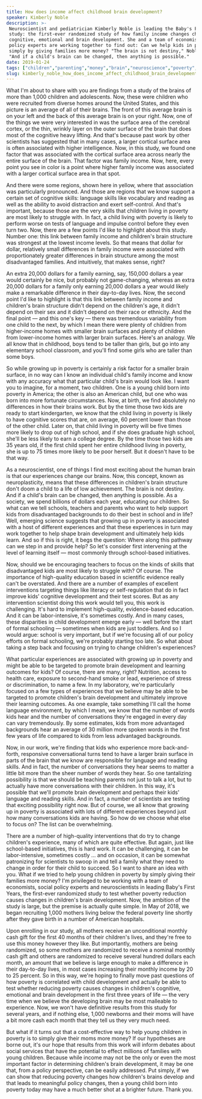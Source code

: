 ```yaml
---
title: How does income affect childhood brain development?
speaker: Kimberly Noble
description: >-
 Neuroscientist and pediatrician Kimberly Noble is leading the Baby's First Years
 study: the first-ever randomized study of how family income changes children's
 cognitive, emotional and brain development. She and a team of economists and
 policy experts are working together to find out: Can we help kids in poverty
 simply by giving families more money? "The brain is not destiny," Noble says.
 "And if a child's brain can be changed, then anything is possible."
date: 2019-01-24
tags: ["children","parenting","money","brain","neuroscience","poverty","inequality","economics"]
slug: kimberly_noble_how_does_income_affect_childhood_brain_development
---
```


What I'm about to share with you are findings from a study of the brains of more than
1,000 children and adolescents. Now, these were children who were recruited from diverse
homes around the United States, and this picture is an average of all of their brains. The
front of this average brain is on your left and the back of this average brain is on your
right. Now, one of the things we were very interested in was the surface area of the
cerebral cortex, or the thin, wrinkly layer on the outer surface of the brain that does
most of the cognitive heavy lifting. And that's because past work by other scientists has
suggested that in many cases, a larger cortical surface area is often associated with
higher intelligence. Now, in this study, we found one factor that was associated with the
cortical surface area across nearly the entire surface of the brain. That factor was
family income. Now, here, every point you see in color is a point where higher family
income was associated with a larger cortical surface area in that spot.

And there were some regions, shown here in yellow, where that association was particularly
pronounced. And those are regions that we know support a certain set of cognitive skills:
language skills like vocabulary and reading as well as the ability to avoid distraction
and exert self-control. And that's important, because those are the very skills that
children living in poverty are most likely to struggle with. In fact, a child living with
poverty is likely to perform worse on tests of language and impulse control before they
even turn two. Now, there are a few points I'd like to highlight about this study. Number
one: this link between family income and children's brain structure was strongest at the
lowest income levels. So that means that dollar for dollar, relatively small differences
in family income were associated with proportionately greater differences in brain
structure among the most disadvantaged families. And intuitively, that makes sense,
right?

An extra 20,000 dollars for a family earning, say, 150,000 dollars a year would certainly
be nice, but probably not game-changing, whereas an extra 20,000 dollars for a family only
earning 20,000 dollars a year would likely make a remarkable difference in their
day-to-day lives. Now, the second point I'd like to highlight is that this link between
family income and children's brain structure didn't depend on the children's age, it
didn't depend on their sex and it didn't depend on their race or ethnicity. And the final
point — and this one's key — there was tremendous variability from one child to the next,
by which I mean there were plenty of children from higher-income homes with smaller brain
surfaces and plenty of children from lower-income homes with larger brain surfaces. Here's
an analogy. We all know that in childhood, boys tend to be taller than girls, but go into
any elementary school classroom, and you'll find some girls who are taller than some
boys.

So while growing up in poverty is certainly a risk factor for a smaller brain surface, in
no way can I know an individual child's family income and know with any accuracy what that
particular child's brain would look like. I want you to imagine, for a moment, two
children. One is a young child born into poverty in America; the other is also an American
child, but one who was born into more fortunate circumstances. Now, at birth, we find
absolutely no differences in how their brains work. But by the time those two kids are
ready to start kindergarten, we know that the child living in poverty is likely to have
cognitive scores that are, on average, 60 percent lower than those of the other child.
Later on, that child living in poverty will be five times more likely to drop out of high
school, and if she does graduate high school, she'll be less likely to earn a college
degree. By the time those two kids are 35 years old, if the first child spent her entire
childhood living in poverty, she is up to 75 times more likely to be poor herself. But it
doesn't have to be that way.

As a neuroscientist, one of things I find most exciting about the human brain is that our
experiences change our brains. Now, this concept, known as neuroplasticity, means that
these differences in children's brain structure don't doom a child to a life of low
achievement. The brain is not destiny. And if a child's brain can be changed, then
anything is possible. As a society, we spend billions of dollars each year, educating our
children. So what can we tell schools, teachers and parents who want to help support kids
from disadvantaged backgrounds to do their best in school and in life? Well, emerging
science suggests that growing up in poverty is associated with a host of different
experiences and that these experiences in turn may work together to help shape brain
development and ultimately help kids learn. And so if this is right, it begs the question:
Where along this pathway can we step in and provide help? So let's consider first
intervening at the level of learning itself — most commonly through school-based
initiatives.

Now, should we be encouraging teachers to focus on the kinds of skills that disadvantaged
kids are most likely to struggle with? Of course. The importance of high-quality education
based in scientific evidence really can't be overstated. And there are a number of
examples of excellent interventions targeting things like literacy or self-regulation that
do in fact improve kids' cognitive development and their test scores. But as any
intervention scientist doing this work would tell you, this work is challenging. It's hard
to implement high-quality, evidence-based education. And it can be labor-intensive, it's
sometimes costly. And in many cases, these disparities in child development emerge early —
well before the start of formal schooling — sometimes when kids are just toddlers. And so
I would argue: school is very important, but if we're focusing all of our policy efforts
on formal schooling, we're probably starting too late. So what about taking a step back and
focusing on trying to change children's experiences?

What particular experiences are associated with growing up in poverty and might be able to
be targeted to promote brain development and learning outcomes for kids? Of course, there
are many, right? Nutrition, access to health care, exposure to second-hand smoke or lead,
experience of stress or discrimination, to name a few. In my laboratory, we're
particularly focused on a few types of experiences that we believe may be able to be
targeted to promote children's brain development and ultimately improve their learning
outcomes. As one example, take something I'll call the home language environment, by which
I mean, we know that the number of words kids hear and the number of conversations they're
engaged in every day can vary tremendously. By some estimates, kids from more advantaged
backgrounds hear an average of 30 million more spoken words in the first few years of life
compared to kids from less advantaged backgrounds.

Now, in our work, we're finding that kids who experience more back-and-forth, responsive
conversational turns tend to have a larger brain surface in parts of the brain that we
know are responsible for language and reading skills. And in fact, the number of
conversations they hear seems to matter a little bit more than the sheer number of words
they hear. So one tantalizing possibility is that we should be teaching parents not just
to talk a lot, but to actually have more conversations with their children. In this way,
it's possible that we'll promote brain development and perhaps their kids' language and
reading skills. And in fact, a number of scientists are testing that exciting possibility
right now. But of course, we all know that growing up in poverty is associated with lots of
different experiences beyond just how many conversations kids are having. So how do we
choose what else to focus on? The list can be overwhelming.

There are a number of high-quality interventions that do try to change children's
experience, many of which are quite effective. But again, just like school-based
initiatives, this is hard work. It can be challenging, it can be labor-intensive,
sometimes costly ... and on occasion, it can be somewhat patronizing for scientists to
swoop in and tell a family what they need to change in order for their child to succeed. So
I want to share an idea with you. What if we tried to help young children in poverty by
simply giving their families more money? I'm privileged to be working with a team of
economists, social policy experts and neuroscientists in leading Baby's First Years, the
first-ever randomized study to test whether poverty reduction causes changes in children's
brain development. Now, the ambition of the study is large, but the premise is actually
quite simple. In May of 2018, we began recruiting 1,000 mothers living below the federal
poverty line shortly after they gave birth in a number of American hospitals.

Upon enrolling in our study, all mothers receive an unconditional monthly cash gift for
the first 40 months of their children's lives, and they're free to use this money however
they like. But importantly, mothers are being randomized, so some mothers are randomized
to receive a nominal monthly cash gift and others are randomized to receive several
hundred dollars each month, an amount that we believe is large enough to make a difference
in their day-to-day lives, in most cases increasing their monthly income by 20 to 25
percent. So in this way, we're hoping to finally move past questions of how poverty is
correlated with child development and actually be able to test whether reducing poverty
causes changes in children's cognitive, emotional and brain development in the first three
years of life — the very time when we believe the developing brain may be most malleable
to experience. Now, we won't have definitive results from this study for several years, and
if nothing else, 1,000 newborns and their moms will have a bit more cash each month that
they tell us they very much need.

But what if it turns out that a cost-effective way to help young children in poverty is to
simply give their moms more money? If our hypotheses are borne out, it's our hope that
results from this work will inform debates about social services that have the potential
to effect millions of families with young children. Because while income may not be the
only or even the most important factor in determining children's brain development, it may
be one that, from a policy perspective, can be easily addressed. Put simply, if we can show
that reducing poverty changes how children's brains develop and that leads to meaningful
policy changes, then a young child born into poverty today may have a much better shot at
a brighter future. Thank you.

<!--
ad_duration=3.33
comment_count=125
event="TED Salon: Education Everywhere"
external_start_time=0
has_talk_citation=1
intro_duration=11.82
is_subtitle_required="False"
is_talk_featured="True"
language="en"
language_swap="False"
native_language="en"
number_of_related_talks=6
number_of_speakers=1
number_of_subtitled_videos=19
number_of_tags=8
number_of_talk_download_languages=19
number_of_talk_more_resources=0
number_of_talk_recommendations=1
number_of_talks_take_actions=3
post_ad_duration=0.83
published_timestamp="2019-04-02 14:56:27"
recording_date="2019-01-24"
speaker_description="Neuroscientist, pediatrician"
speaker_is_published=1
speaker_name="Kimberly Noble"
talk_more_resources=[]
talk_name="How does income affect childhood brain development?"
talk_recommendations_blurb="More resources curated by Kimberly Noble"
talks_tags=["children","parenting","money","brain","neuroscience","poverty","inequality","economics"]
url_audio="https://download.ted.com/talks/KimberlyNoble_2019S.mp3?apikey=acme-roadrunner"
url_photo_speaker="https://pe.tedcdn.com/images/ted/b0c6aadf9582b22cd7844e9df160eac5431478b8_254x191.jpg"
url_photo_talk="https://s3.amazonaws.com/talkstar-photos/uploads/017cd281-e5ed-4c87-922a-aee9471da34a/KimberlyNoble_2019S-embed.jpg"
url_webpage="https://www.ted.com/talks/kimberly_noble_how_does_income_affect_childhood_brain_development"
video_type_name="TED Stage Talk"
-->